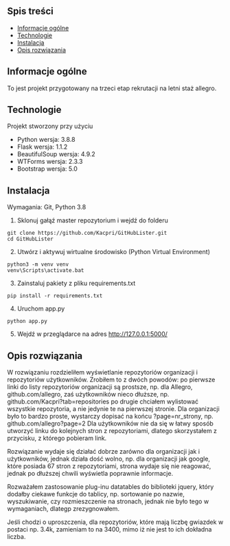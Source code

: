 ## Spis treści
* [Informacje ogólne](#informacje-ogólne)
* [Technologie](#technologie)
* [Instalacja](#instalacja)
* [Opis rozwiązania](#opis-rozwiązania)
## Informacje ogólne
To jest projekt przygotowany na trzeci etap rekrutacji
na letni staż allegro.
## Technologie
Projekt stworzony przy użyciu
* Python wersja: 3.8.8
* Flask wersja: 1.1.2
* BeautifulSoup wersja: 4.9.2
* WTForms wersja: 2.3.3
* Bootstrap wersja: 5.0
## Instalacja
Wymagania: Git, Python 3.8

1. Sklonuj gałąź master repozytorium i wejdź do folderu 
```
git clone https://github.com/Kacpri/GitHubLister.git
cd GitHubLister
```
2. Utwórz i aktywuj wirtualne środowisko (Python Virtual Environment)
```
python3 -m venv venv
venv\Scripts\activate.bat
```
3. Zainstaluj pakiety z pliku requirements.txt
```
pip install -r requirements.txt
```
4. Uruchom app.py
```
python app.py
```
5. Wejdź w przeglądarce na adres http://127.0.0.1:5000/ 
## Opis rozwiązania
W rozwiązaniu rozdzieliłem wyświetlanie repozytoriów organizacji 
i repozytoriów użytkowników. Zrobiłem to z dwóch powodów:
po pierwsze linki do listy repozytoriów organizacji są prostsze,
np. dla Allegro, github.com/allegro,
zaś użytkowników nieco dłuższe,
np. github.com/Kacpri?tab=repositories
po drugie chciałem wylistować wszystkie repozytoria, 
a nie jedynie te na pierwszej stronie.
Dla organizacji było to bardzo proste,
wystarczy dopisać na końcu ?page=nr_strony,
np. github.com/allegro?page=2
Dla użytkowników nie da się w łatwy sposób utworzyć linku
do kolejnych stron z repozytoriami,
dlatego skorzystałem z przycisku, z którego pobieram link.

Rozwiązanie wydaje się działać dobrze zarówno dla organizacji
jak i użytkowników, jednak działa dość wolno, 
np. dla organizacji jak google, 
które posiada 67 stron z repozytoriami,
strona wydaje się nie reagować, 
jednak po dłuższej chwili wyświetla poprawnie informacje.

Rozważałem zastosowanie plug-inu datatables do biblioteki jquery,
który dodałby ciekawe funkcje do tablicy, 
np. sortowanie po nazwie, wyszukiwanie, czy rozmieszczenie na stronach,
jednak nie było tego w wymaganiach, dlategp zrezygnowałem.

Jeśli chodzi o uproszczenia, dla repozytoriów, 
które mają liczbę gwiazdek w postaci np. 3.4k, 
zamieniam to na 3400, mimo iż nie jest to ich dokładna liczba.
  
